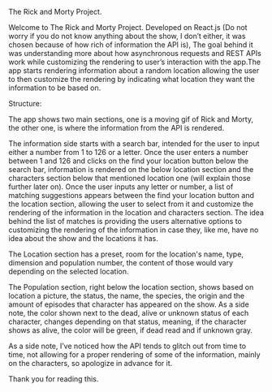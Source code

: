 The Rick and Morty Project. 

Welcome to The Rick and Morty Project. Developed on React.js (Do not worry if you do not know anything about the show, I don’t either, it was chosen because of how rich of information the API is), The goal behind it was understanding more about how asynchronous requests and  REST APIs work while customizing the rendering to user’s interaction with the app.The app starts rendering information about a random location allowing the user to then customize the rendering by indicating what location they want the information to be based on.

Structure: 

The app shows two main sections, one is a moving gif of Rick and Morty, the other one, is where the information from the API is rendered. 

The information side starts with a search bar, intended for the user to input either a number from 1 to 126 or a letter. Once the user enters a number between 1 and 126 and clicks on the find your location button below the search bar, information is rendered on the below location section and the characters section below that mentioned location one (will explain those further later on). Once the user inputs any letter or number, a list of matching suggestions appears between the find your location button and the location section, allowing the user to select from it and customize the rendering of the information in the location and characters section. The idea behind the list of matches  is providing the users alternative options to customizing the rendering of the information in case they, like me, have no idea about the show and the locations it has. 

The  Location section has a preset, room for the location's name, type, dimension and population number, the content of those would vary depending on the selected location. 

The Population section, right below the location section, shows based on location  a picture, the status, the name, the species, the origin and the amount of episodes that character has appeared on the show. As a side note, the color shown next to the dead, alive or unknown status of each character, changes depending on that status, meaning, if the character shows as alive, the color will be green, if dead read and if unknown gray. 

As a side note, I’ve noticed how the API tends to glitch out from time to time, not allowing for a proper rendering of some of the information, mainly on the characters, so apologize in advance for it. 

Thank you for reading this. 
